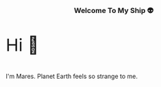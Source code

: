 <head>
  <link rel="stylesheet" href="./styles.css">
</head>

## <h3 align="center">Welcome To My Ship 👽</h3>

<p style="font-size: 40px">
Hi 👋

I'm Mares. Planet Earth feels so strange to me.

</p>

<!--START_SECTION:waka-->
<!--END_SECTION:waka-->

<!--
**mareszhar/mareszhar** is a ✨ _special_ ✨ repository because its `README.md` (this file) appears on your GitHub profile.

Here are some ideas to get you started:

- 🔭 I’m currently working on my bio
- 🌱 I’m currently learning ...
- 👯 I’m looking to collaborate on ...
- 🤔 I’m looking for help with ...
- 💬 Ask me about ...
- 📫 How to reach me: ...
- 😄 Pronouns: ...
- ⚡ Fun fact: ...
-->
